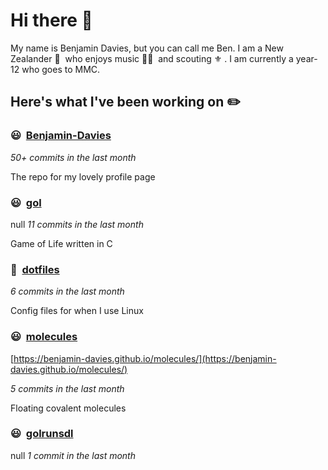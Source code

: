 # Hi there 👋

My name is Benjamin Davies, but you can call me Ben. I am a New Zealander 🥝 &nbsp;who enjoys music 🎸🎷 &nbsp;and scouting ⚜️ . I am currently a year-12 who goes to MMC.

## Here's what I've been working on ✏️


### 😃&nbsp; [Benjamin-Davies](https://github.com/Benjamin-Davies/Benjamin-Davies)

*50+ commits in the last month*

The repo for my lovely profile page


### 😃&nbsp; [gol](https://github.com/Benjamin-Davies/gol)
null
*11 commits in the last month*

Game of Life written in C


### 🐧&nbsp; [dotfiles](https://github.com/Benjamin-Davies/dotfiles)

*6 commits in the last month*

Config files for when I use Linux


### 😃&nbsp; [molecules](https://github.com/Benjamin-Davies/molecules)

[https://benjamin-davies.github.io/molecules/](https://benjamin-davies.github.io/molecules/)

*5 commits in the last month*

Floating covalent molecules


### 😃&nbsp; [golrunsdl](https://github.com/Benjamin-Davies/golrunsdl)
null
*1 commit in the last month*



